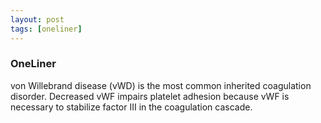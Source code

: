```yaml
---
layout: post
tags: [oneliner]
---
```



### OneLiner

von Willebrand disease (vWD) is the most common inherited coagulation disorder. Decreased vWF impairs platelet adhesion because vWF is necessary to stabilize factor III in the coagulation cascade.
